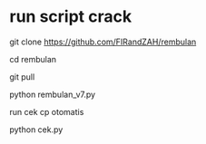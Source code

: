# run script crack  

git clone https://github.com/FIRandZAH/rembulan

cd rembulan

git pull

python rembulan_v7.py

run cek cp otomatis

python cek.py

